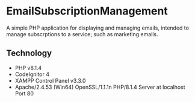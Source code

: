 # EmailSubscriptionManagement

A simple PHP application for displaying and managing emails, intended to manage subscrptions to a service; such as marketing emails.

## Technology
- PHP v8.1.4
- CodeIgnitor 4
- XAMPP Control Panel v3.3.0
- Apache/2.4.53 (Win64) OpenSSL/1.1.1n PHP/8.1.4 Server at localhost Port 80
